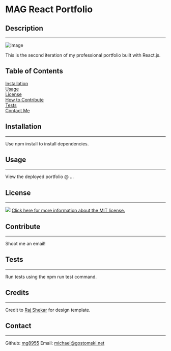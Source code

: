 # MAG React Portfolio
 ## Description
 ---
 ![image](https://user-images.githubusercontent.com/113604486/206924006-1a87dd9c-d559-4c94-ab36-d6c9d0362e56.png)

 This is the second iteration of my professional portfolio built with React.js.
 ## Table of Contents
 [Installation](#installation)  
   [Usage](#usage)  
    [License](#license)  
     [How to Contribute](#contribute)  
      [Tests](#tests)  
       [Contact Me](#contact)
 ## Installation
 ---
 Use npm install to install dependencies.
 ## Usage
 ---
 View the deployed portfolio @ ...
 ## License
 ---
 ![](https://img.shields.io/badge/license-MIT-brightgreen) [Click here for more information about the MIT license.](https://choosealicense.com/licenses/mit/)
 
 ## Contribute
 ---
 Shoot me an email!
 ## Tests
 ---
 Run tests using the npm run test command.
 ## Credits
 ---
 Credit to [Raj Shekar](https://github.com/rajshekhar26/cleanfolio) for design template.
 ## Contact
 ---
 Github: [mg8955](https://github.com/mg8955)
Email: michael@gostomski.net
